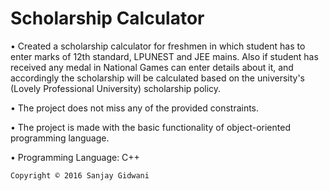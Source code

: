 # Scholarship Calculator

• Created a scholarship calculator for freshmen in which student has to enter marks of 12th standard, LPUNEST and JEE mains. Also if student has received any medal in National Games can enter details about it, and accordingly the scholarship will be calculated based on the university's (Lovely Professional University) scholarship policy.

• The project does not miss any of the provided constraints. 

• The project is made with the basic functionality of object-oriented programming language.

• Programming Language: C++

``Copyright © 2016 Sanjay Gidwani``
